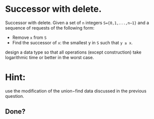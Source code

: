 # Successor with delete.


Successor with delete.
Given a set of `n` integers `S={0,1,...,n−1}`  and a sequence of requests of
the following form:
+ Remove `x` from `S`
+ Find the successor of `x`: the smallest y in `S` such that `y ≥ x`.

design a data type so that all operations (except construction) take
logarithmic time or better in the worst case.

# Hint: 
use the modification of the union−find data discussed in the previous question.

## Done?
